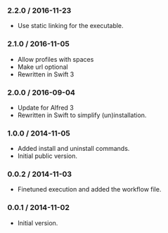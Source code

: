 ### 2.2.0 / 2016-11-23

* Use static linking for the executable.

### 2.1.0 / 2016-11-05

* Allow profiles with spaces
* Make url optional
* Rewritten in Swift 3

### 2.0.0 / 2016-09-04

* Update for Alfred 3
* Rewritten in Swift to simplify (un)installation.

### 1.0.0 / 2014-11-05

* Added install and uninstall commands.
* Initial public version.

### 0.0.2 / 2014-11-03

* Finetuned execution and added the workflow file.

### 0.0.1 / 2014-11-02

* Initial version.
